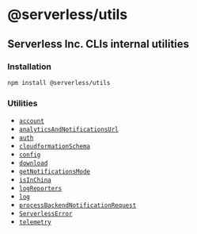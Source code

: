 # @serverless/utils

## Serverless Inc. CLIs internal utilities

### Installation

```bash
npm install @serverless/utils
```

### Utilities

- [`account`](docs/account.md)
- [`analyticsAndNotificationsUrl`](docs/analytics-and-notifications-url.md)
- [`auth`](docs/auth.md)
- [`cloudformationSchema`](docs/cloudformation-schema.md)
- [`config`](docs/config.md)
- [`download`](docs/download.md)
- [`getNotificationsMode`](docs/get-notifications-mode.md)
- [`isInChina`](docs/is-in-china.md)
- [`logReporters`](docs/log-reporters.md)
- [`log`](docs/log.md)
- [`processBackendNotificationRequest`](docs/process-backend-notification-request.md)
- [`ServerlessError`](docs/serverless-error.md)
- [`telemetry`](docs/telemetry.md)
